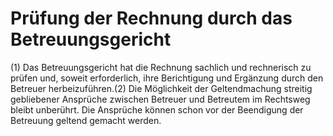 # Prüfung der Rechnung durch das Betreuungsgericht

(1) Das Betreuungsgericht hat die Rechnung sachlich und rechnerisch zu prüfen und, soweit erforderlich, ihre Berichtigung und Ergänzung durch den Betreuer herbeizuführen.(2) Die Möglichkeit der Geltendmachung streitig gebliebener Ansprüche zwischen Betreuer und Betreutem im Rechtsweg bleibt unberührt. Die Ansprüche können schon vor der Beendigung der Betreuung geltend gemacht werden. 

